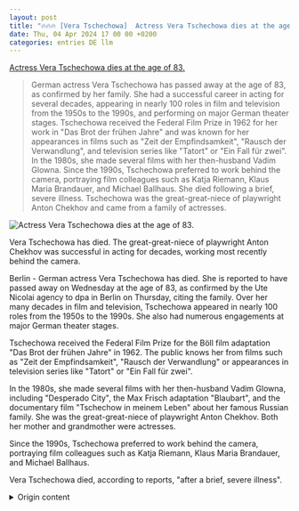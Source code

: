 ```yaml
---
layout: post
title: "🔥🔥🔥 [Vera Tschechowa]  Actress Vera Tschechowa dies at the age of 83."
date: Thu, 04 Apr 2024 17 00 00 +0200
categories: entries DE llm
---
```

[ Actress Vera Tschechowa dies at the age of 83.](https://www.mz.de/panorama/schauspielerin-vera-tschechowa-mit-83-jahren-gestorben-3819017)

> German actress Vera Tschechowa has passed away at the age of 83, as confirmed by her family. She had a successful career in acting for several decades, appearing in nearly 100 roles in film and television from the 1950s to the 1990s, and performing on major German theater stages. Tschechowa received the Federal Film Prize in 1962 for her work in "Das Brot der frühen Jahre" and was known for her appearances in films such as "Zeit der Empfindsamkeit", "Rausch der Verwandlung", and television series like "Tatort" or "Ein Fall für zwei". In the 1980s, she made several films with her then-husband Vadim Glowna. Since the 1990s, Tschechowa preferred to work behind the camera, portraying film colleagues such as Katja Riemann, Klaus Maria Brandauer, and Michael Ballhaus. She died following a brief, severe illness. Tschechowa was the great-great-niece of playwright Anton Chekhov and came from a family of actresses.

![ Actress Vera Tschechowa dies at the age of 83.](https://bmg-images.forward-publishing.io/2024/04/04/477c2585-e0c1-4115-ad0f-0598275e3d29.jpeg?rect=0%2C116%2C2048%2C1152&w=1024)

 Vera Tschechowa has died. The great-great-niece of playwright Anton Chekhov was successful in acting for decades, working most recently behind the camera.

Berlin - German actress Vera Tschechowa has died. She is reported to have passed away on Wednesday at the age of 83, as confirmed by the Ute Nicolai agency to dpa in Berlin on Thursday, citing the family. Over her many decades in film and television, Tschechowa appeared in nearly 100 roles from the 1950s to the 1990s. She also had numerous engagements at major German theater stages.

Tschechowa received the Federal Film Prize for the Böll film adaptation "Das Brot der frühen Jahre" in 1962. The public knows her from films such as "Zeit der Empfindsamkeit", "Rausch der Verwandlung" or appearances in television series like "Tatort" or "Ein Fall für zwei".

In the 1980s, she made several films with her then-husband Vadim Glowna, including "Desperado City", the Max Frisch adaptation "Blaubart", and the documentary film "Tschechow in meinem Leben" about her famous Russian family. She was the great-great-niece of playwright Anton Chekhov. Both her mother and grandmother were actresses.

Since the 1990s, Tschechowa preferred to work behind the camera, portraying film colleagues such as Katja Riemann, Klaus Maria Brandauer, and Michael Ballhaus.

Vera Tschechowa died, according to reports, "after a brief, severe illness".

<details>
  <summary>Origin content</summary>
  ---
layout: post
title: "🔥🔥🔥 [Vera Tschechowa] Film: Schauspielerin Vera Tschechowa mit 83 Jahren gestorben"
date: Thu, 04 Apr 2024 17:00:00 +0200
categories: entries DE
---
[Film: Schauspielerin Vera Tschechowa mit 83 Jahren gestorben](https://www.mz.de/panorama/schauspielerin-vera-tschechowa-mit-83-jahren-gestorben-3819017)

![Film: Schauspielerin Vera Tschechowa mit 83 Jahren gestorben](https://bmg-images.forward-publishing.io/2024/04/04/477c2585-e0c1-4115-ad0f-0598275e3d29.jpeg?rect=0%2C116%2C2048%2C1152&w=1024)

Vera Tschechowa ist tot. Die Urgroßnichte des Dramatikers Anton Tschechow war Jahrzehnte als Schauspielerin erfolgreich, zuletzt arbeitete sie hinter der ...

Vera Tschechowa ist tot. Die Urgroßnichte des Dramatikers Anton Tschechow war Jahrzehnte als Schauspielerin erfolgreich, zuletzt arbeitete sie hinter der Kamera.

Berlin - Die deutsche Schauspielerin Vera Tschechowa ist tot. Sie sei am Mittwoch im Alter von 83 Jahren gestorben, teilte die Agentur Ute Nicolai der dpa in Berlin am Donnerstag unter Berufung auf die Familie mit. In ihrer jahrzehntelangen Film- und Fernsehkarriere war Tschechowa von den 1950ern bis zu den 1990er Jahren in fast 100 Rollen zu sehen. Hinzu kamen sehr viele Engagements an großen deutschen Theaterbühnen.

MZ 2024 Lesen Sie auch: Sportler, Musiker, Politiker: Diese Prominenten sind im Jahr 2024 gestorben

Für die Böll-Verfilmung „Das Brot der frühen Jahre“ bekam Vera Tschechowa 1962 den Bundesfilmpreis. Das Publikum kennt sie auch aus Filmen wie „Zeit der Empfindsamkeit“, „Rausch der Verwandlung“ oder von Auftritten in Fernsehserien wie „Tatort“ oder „Ein Fall für zwei“.

Mit ihrem damaligen Ehemann Vadim Glowna drehte sie in den 1980er Jahren den Cannes-Beitrag „Desperado City“, die Max-Frisch-Verfilmung „Blaubart“ und den Dokumentarspielfilm „Tschechow in meinem Leben“ über ihre berühmte russische Familie. Sie war die Urgroßnichte des Dramatikers Anton Tschechow. Sowohl ihre Mutter als auch ihre Großmutter waren Schauspielerinnen.

Seit den 1990er Jahren stand Tschechowa lieber hinter als vor der Kamera, porträtierte Filmkollegen wie Katja Riemann, Klaus Maria Brandauer und Michael Ballhaus.

Vera Tschechowa starb den Angaben zufolge „nach kurzer, schwerer Krankheit“.


</details>
